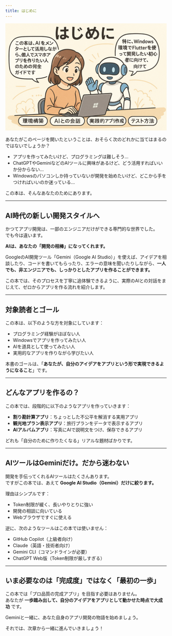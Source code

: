 ```yaml
---
title: はじめに
---
```

![挿絵](/images//windows-ai-app/image0.png)

あなたがこのページを開いたということは、おそらく次のどれかに当てはまるのではないでしょうか？

- アプリを作ってみたいけど、プログラミングは難しそう…
- ChatGPTやGeminiなどのAIツールに興味があるけど、どう活用すればいいか分からない…
- Windowsのパソコンしか持っていないが開発を始めたいけど、どこから手をつければいいのか迷っている…

この本は、そんなあなたのためにあります。

---

## AI時代の新しい開発スタイルへ

かつてアプリ開発は、一部のエンジニアだけができる専門的な世界でした。  
でも今は違います。

**AIは、あなたの「開発の相棒」になってくれます。**

GoogleのAI開発ツール「Gemini（Google AI Studio）」を使えば、アイデアを相談したり、コードを書いてもらったり、エラーの意味を聞いたりしながら、**一人でも、非エンジニアでも、しっかりとしたアプリを作ることができます。**

この本では、そのプロセスを丁寧に追体験できるように、実際のAIとの対話をまじえて、ゼロからアプリを作る流れを紹介します。

---

## 対象読者とゴール

この本は、以下のような方を対象にしています：

- プログラミング経験がほぼない人
- Windowsでアプリを作ってみたい人
- AIを道具として使ってみたい人
- 実用的なアプリを作りながら学びたい人

本書のゴールは、「**あなたが、自分のアイデアをアプリという形で実現できるようになること**」です。

---

## どんなアプリを作るの？

この本では、段階的に以下のようなアプリを作っていきます：

- **割り勘計算アプリ**：ちょっとした不公平を解消する実用アプリ
- **観光地プラン表示アプリ**：旅行プランをデータで表示するアプリ
- **AIアルバムアプリ**：写真にAIで説明文をつけ、保存できるアプリ

どれも「自分のために作りたくなる」リアルな題材ばかりです。

---

## AIツールはGeminiだけ。だから迷わない

開発を手伝ってくれるAIツールはたくさんあります。  
ですがこの本では、あえて **Google AI Studio（Gemini）だけに絞ります。**

理由はシンプルです：

- Token制限が緩く、長いやりとりに強い
- 開発の相談に向いている
- Webブラウザですぐに使える

逆に、次のようなツールはこの本では使いません：

- GitHub Copilot（上級者向け）
- Claude（英語・技術者向け）
- Gemini CLI（コマンドラインが必要）
- ChatGPT Web版（Token制限が厳しすぎる）

---

## いま必要なのは「完成度」ではなく「最初の一歩」

この本では「プロ品質の完成アプリ」を目指す必要はありません。  
あなたが **一歩踏み出して、自分のアイデアをアプリとして動かせた時点で大成功** です。

Geminiと一緒に、あなた自身のアプリ開発の物語を始めましょう。

それでは、次章から一緒に進んでいきましょう！
